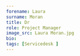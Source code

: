 ```yaml
---
forename: Laura
surname: Moran
title: Dr
role: Project Manager
image_src: Laura Moran.jpg
bio: 
tags: [Servicedesk ] 
---
```

